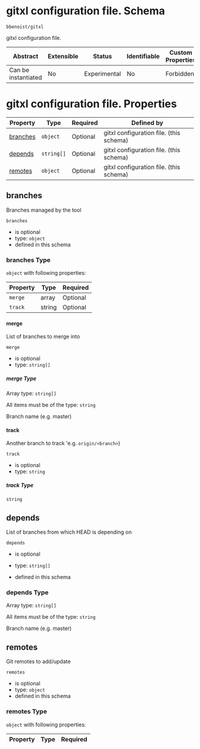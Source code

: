 
# gitxl configuration file. Schema

```
bbenoist/gitxl
```

gitxl configuration file.

| Abstract | Extensible | Status | Identifiable | Custom Properties | Additional Properties | Defined In |
|----------|------------|--------|--------------|-------------------|-----------------------|------------|
| Can be instantiated | No | Experimental | No | Forbidden | Forbidden |  |

# gitxl configuration file. Properties

| Property | Type | Required | Defined by |
|----------|------|----------|------------|
| [branches](#branches) | `object` | Optional | gitxl configuration file. (this schema) |
| [depends](#depends) | `string[]` | Optional | gitxl configuration file. (this schema) |
| [remotes](#remotes) | `object` | Optional | gitxl configuration file. (this schema) |

## branches

Branches managed by the tool

`branches`
* is optional
* type: `object`
* defined in this schema

### branches Type


`object` with following properties:


| Property | Type | Required |
|----------|------|----------|
| `merge`| array | Optional |
| `track`| string | Optional |



#### merge

List of branches to merge into

`merge`
* is optional
* type: `string[]`


##### merge Type


Array type: `string[]`

All items must be of the type:
`string`



  
Branch name (e.g. master)









#### track

Another branch to track 'e.g. `origin/<branch>`)

`track`
* is optional
* type: `string`

##### track Type


`string`











## depends

List of branches from which HEAD is depending on

`depends`
* is optional
* type: `string[]`

* defined in this schema

### depends Type


Array type: `string[]`

All items must be of the type:
`string`



  
Branch name (e.g. master)







## remotes

Git remotes to add/update

`remotes`
* is optional
* type: `object`
* defined in this schema

### remotes Type


`object` with following properties:


| Property | Type | Required |
|----------|------|----------|





